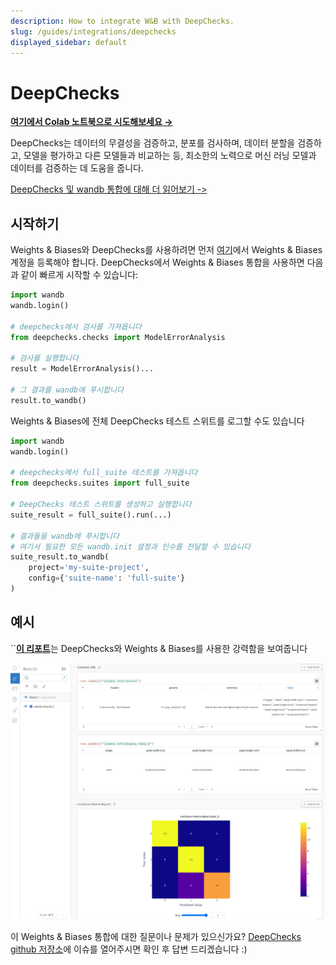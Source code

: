 ```yaml
---
description: How to integrate W&B with DeepChecks.
slug: /guides/integrations/deepchecks
displayed_sidebar: default
---
```


# DeepChecks

[**여기에서 Colab 노트북으로 시도해보세요 →**](https://colab.research.google.com/github/deepchecks/deepchecks/blob/0.5.0-1-g5380093/docs/source/examples/guides/export\_outputs\_to\_wandb.ipynb)

DeepChecks는 데이터의 무결성을 검증하고, 분포를 검사하며, 데이터 분할을 검증하고, 모델을 평가하고 다른 모델들과 비교하는 등, 최소한의 노력으로 머신 러닝 모델과 데이터를 검증하는 데 도움을 줍니다.

[DeepChecks 및 wandb 통합에 대해 더 읽어보기 ->](https://docs.deepchecks.com/en/stable/examples/guides/export\_outputs\_to\_wandb.html)

## 시작하기

Weights & Biases와 DeepChecks를 사용하려면 먼저 [여기](https://wandb.ai/site)에서 Weights & Biases 계정을 등록해야 합니다. DeepChecks에서 Weights & Biases 통합을 사용하면 다음과 같이 빠르게 시작할 수 있습니다:

```python
import wandb
wandb.login()

# deepchecks에서 검사를 가져옵니다
from deepchecks.checks import ModelErrorAnalysis

# 검사를 실행합니다
result = ModelErrorAnalysis()...

# 그 결과를 wandb에 푸시합니다
result.to_wandb()
```

Weights & Biases에 전체 DeepChecks 테스트 스위트를 로그할 수도 있습니다

```python
import wandb
wandb.login()

# deepchecks에서 full_suite 테스트를 가져옵니다
from deepchecks.suites import full_suite

# DeepChecks 테스트 스위트를 생성하고 실행합니다
suite_result = full_suite().run(...)

# 결과들을 wandb에 푸시합니다
# 여기서 필요한 모든 wandb.init 설정과 인수를 전달할 수 있습니다
suite_result.to_wandb(
    project='my-suite-project', 
    config={'suite-name': 'full-suite'}
)
```

## 예시

``[**이 리포트**](https://wandb.ai/cayush/deepchecks/reports/Validate-your-Data-and-Models-with-Deepchecks-and-W-B--VmlldzoxNjY0ODc5)는 DeepChecks와 Weights & Biases를 사용한 강력함을 보여줍니다

![](/images/integrations/deepchecks_example.png)

이 Weights & Biases 통합에 대한 질문이나 문제가 있으신가요? [DeepChecks github 저장소](https://github.com/deepchecks/deepchecks)에 이슈를 열어주시면 확인 후 답변 드리겠습니다 :)